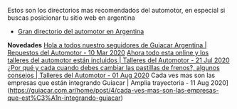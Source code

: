 Estos son los directorios mas recomendados del automotor, en especial si buscas posicionar tu sitio web en argentina

* [Gran directorio del automotor en Argentina](http://guiacar.com.ar)

**Novedades**
[Hola a todos nuestro seguidores de Guiacar Argentina | Repuestos del Automotor - 10 Mar 2020](https://guiacar.com.ar/home/post/1/hola-a-todos-nuestro-seguidores-de-guiacar-argentina)
[Ahora todo esta online y los talleres del automotor están incluidos | Talleres del Automotor - 21 Jul 2020](https://guiacar.com.ar/home/post/2/ahora-todo-esta-online-y-los-talleres-del-automotor-est%C3%A1n-incluidos)
[¿Por qué y cada cuando debes cambiar las pastillas de frenos?, algunos consejos | Talleres del Automotor - 01 Aug 2020](https://guiacar.com.ar/home/post/3/por-qu%C3%A9-y-cada-cuando-debes-cambiar-las-pastillas-de-frenos-algunos-consejos)
Cada ves mas son las empresas que están integrando Guiacar | Amplia trayectoria - 11 Aug 2020](https://guiacar.com.ar/home/post/4/cada-ves-mas-son-las-empresas-que-est%C3%A1n-integrando-guiacar)
